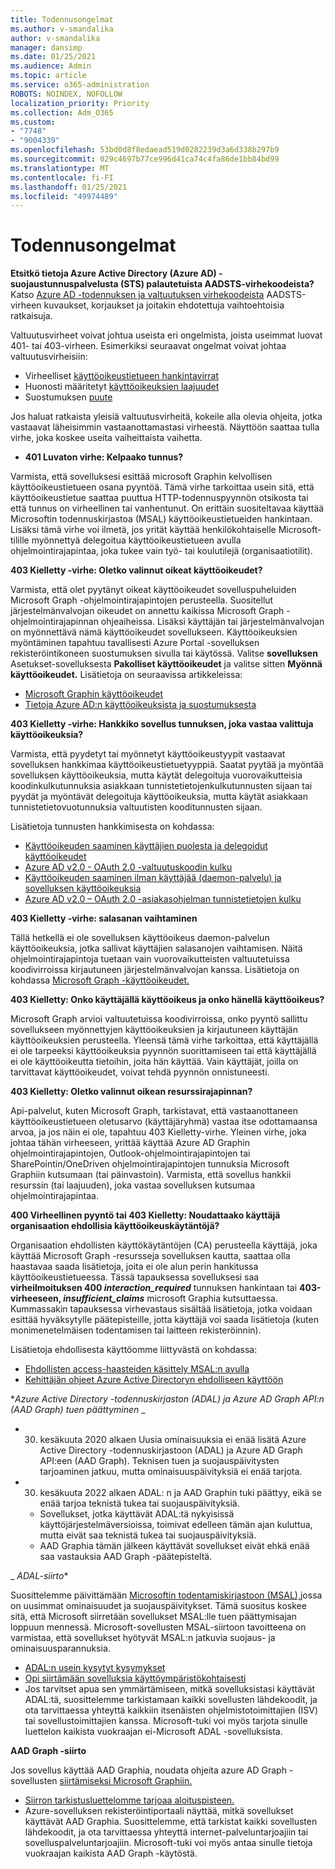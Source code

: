```yaml
---
title: Todennusongelmat
ms.author: v-smandalika
author: v-smandalika
manager: dansimp
ms.date: 01/25/2021
ms.audience: Admin
ms.topic: article
ms.service: o365-administration
ROBOTS: NOINDEX, NOFOLLOW
localization_priority: Priority
ms.collection: Adm_O365
ms.custom:
- "7748"
- "9004339"
ms.openlocfilehash: 53bd0d8f8edaead519d0282239d3a6d338b297b9
ms.sourcegitcommit: 029c4697b77ce996d41ca74c4fa86de1bb84bd99
ms.translationtype: MT
ms.contentlocale: fi-FI
ms.lasthandoff: 01/25/2021
ms.locfileid: "49974489"
---
```

# <a name="authentication-issues"></a>Todennusongelmat

**Etsitkö tietoja Azure Active Directory (Azure AD) -suojaustunnuspalvelusta (STS) palautetuista AADSTS-virhekoodeista?** Katso [Azure AD -todennuksen ja valtuutuksen virhekoodeista](https://docs.microsoft.com/azure/active-directory/develop/reference-aadsts-error-codes) AADSTS-virheen kuvaukset, korjaukset ja joitakin ehdotettuja vaihtoehtoisia ratkaisuja.

Valtuutusvirheet voivat johtua useista eri ongelmista, joista useimmat luovat 401- tai 403-virheen. Esimerkiksi seuraavat ongelmat voivat johtaa valtuutusvirheisiin:

- Virheelliset [käyttöoikeustietueen hankintavirrat](https://docs.microsoft.com/azure/active-directory/develop/authentication-vs-authorization) 
- Huonosti määritetyt [käyttöoikeuksien laajuudet](https://docs.microsoft.com/azure/active-directory/develop/v2-permissions-and-consent) 
- Suostumuksen [puute](https://docs.microsoft.com/azure/active-directory/develop/howto-convert-app-to-be-multi-tenant#understanding-user-and-admin-consent)

Jos haluat ratkaista yleisiä valtuutusvirheitä, kokeile alla olevia ohjeita, jotka vastaavat läheisimmin vastaanottamastasi virheestä. Näyttöön saattaa tulla virhe, joka koskee useita vaiheittaista vaihetta.

- **401 Luvaton virhe: Kelpaako tunnus?**

Varmista, että sovelluksesi esittää microsoft Graphin kelvollisen käyttöoikeustietueen osana pyyntöä. Tämä virhe tarkoittaa usein sitä, että käyttöoikeustietue saattaa puuttua HTTP-todennuspyynnön otsikosta tai että tunnus on virheellinen tai vanhentunut. On erittäin suositeltavaa käyttää Microsoftin todennuskirjastoa (MSAL) käyttöoikeustietueiden hankintaan. Lisäksi tämä virhe voi ilmetä, jos yrität käyttää henkilökohtaiselle Microsoft-tilille myönnettyä delegoitua käyttöoikeustietueen avulla ohjelmointirajapintaa, joka tukee vain työ- tai koulutilejä (organisaatiotilit).

**403 Kielletty -virhe: Oletko valinnut oikeat käyttöoikeudet?**

Varmista, että olet pyytänyt oikeat käyttöoikeudet sovelluspuheluiden Microsoft Graph -ohjelmointirajapintojen perusteella. Suositellut järjestelmänvalvojan oikeudet on annettu kaikissa Microsoft Graph -ohjelmointirajapinnan ohjeaiheissa. Lisäksi käyttäjän tai järjestelmänvalvojan on myönnettävä nämä käyttöoikeudet sovellukseen. Käyttöoikeuksien myöntäminen tapahtuu tavallisesti Azure Portal -sovelluksen rekisteröintikoneen suostumuksen sivulla tai käytössä. Valitse **sovelluksen** Asetukset-sovelluksesta **Pakolliset käyttöoikeudet** ja valitse sitten **Myönnä käyttöoikeudet.** Lisätietoja on seuraavissa artikkeleissa:

- [Microsoft Graphin käyttöoikeudet](https://docs.microsoft.com/graph/permissions-reference) 
- [Tietoja Azure AD:n käyttöoikeuksista ja suostumuksesta](https://docs.microsoft.com/azure/active-directory/develop/v2-permissions-and-consent)

**403 Kielletty -virhe: Hankkiko sovellus tunnuksen, joka vastaa valittuja käyttöoikeuksia?**

Varmista, että pyydetyt tai myönnetyt käyttöoikeustyypit vastaavat sovelluksen hankkimaa käyttöoikeustietuetyyppiä. Saatat pyytää ja myöntää sovelluksen käyttöoikeuksia, mutta käytät delegoituja vuorovaikutteisia koodinkulkutunnuksia asiakkaan tunnistetietojenkulkutunnusten sijaan tai pyydät ja myöntävät delegoituja käyttöoikeuksia, mutta käytät asiakkaan tunnistetietovuotunnuksia valtuutisten kooditunnusten sijaan.

Lisätietoja tunnusten hankkimisesta on kohdassa:

- [Käyttöoikeuden saaminen käyttäjien puolesta ja delegoidut käyttöoikeudet](https://docs.microsoft.com/graph/auth-v2-user) 
- [Azure AD v2.0 - OAuth 2.0 -valtuutuskoodin kulku](https://docs.microsoft.com/azure/active-directory/develop/v2-oauth2-auth-code-flow) 
- [Käyttöoikeuden saaminen ilman käyttäjää (daemon-palvelu) ja sovelluksen käyttöoikeuksia](https://docs.microsoft.com/graph/auth-v2-service) 
- [Azure AD v2.0 – OAuth 2.0 -asiakasohjelman tunnistetietojen kulku](https://docs.microsoft.com/azure/active-directory/develop/v2-oauth2-client-creds-grant-flow)

**403 Kielletty -virhe: salasanan vaihtaminen**

Tällä hetkellä ei ole sovelluksen käyttöoikeus daemon-palvelun käyttöoikeuksia, jotka sallivat käyttäjien salasanojen vaihtamisen. Näitä ohjelmointirajapintoja tuetaan vain vuorovaikutteisten valtuutetuissa koodivirroissa kirjautuneen järjestelmänvalvojan kanssa. Lisätietoja on kohdassa [Microsoft Graph -käyttöoikeudet.](https://docs.microsoft.com/graph/permissions-reference)

**403 Kielletty: Onko käyttäjällä käyttöoikeus ja onko hänellä käyttöoikeus?**

Microsoft Graph arvioi valtuutetuissa koodivirroissa, onko pyyntö sallittu sovellukseen myönnettyjen käyttöoikeuksien ja kirjautuneen käyttäjän käyttöoikeuksien perusteella. Yleensä tämä virhe tarkoittaa, että käyttäjällä ei ole  tarpeeksi käyttöoikeuksia pyynnön suorittamiseen tai että käyttäjällä ei ole käyttöoikeutta tietoihin, joita hän käyttää. Vain käyttäjät, joilla on tarvittavat käyttöoikeudet, voivat tehdä pyynnön onnistuneesti.

**403 Kielletty: Oletko valinnut oikean resurssirajapinnan?**

Api-palvelut, kuten Microsoft  Graph, tarkistavat, että vastaanottaneen käyttöoikeustietueen oletusarvo (käyttäjäryhmä) vastaa itse odottamaansa arvoa, ja jos näin ei ole, tapahtuu 403 Kielletty-virhe. Yleinen virhe, joka johtaa tähän virheeseen, yrittää käyttää Azure AD Graphin ohjelmointirajapintojen, Outlook-ohjelmointirajapintojen tai SharePointin/OneDriven ohjelmointirajapintojen tunnuksia Microsoft Graphiin kutsumaan (tai päinvastoin). Varmista, että sovellus hankkii resurssin (tai laajuuden), joka vastaa sovelluksen kutsumaa ohjelmointirajapintaa.

**400 Virheellinen pyyntö tai 403 Kielletty: Noudattaako käyttäjä organisaation ehdollisia käyttöoikeuskäytäntöjä?**

Organisaation ehdollisten käyttökäytäntöjen (CA) perusteella käyttäjä, joka käyttää Microsoft Graph -resursseja sovelluksen kautta, saattaa olla haastavaa saada lisätietoja, joita ei ole alun perin hankitussa käyttöoikeustietueessa. Tässä tapauksessa sovelluksesi saa **virheilmoituksen 400 *interaction_required*** tunnuksen hankintaan tai **403-virheeseen, *insufficient_claims*** microsoft Graphia kutsuttaessa. Kummassakin tapauksessa virhevastaus sisältää lisätietoja, jotka voidaan esittää hyväksytylle päätepisteille, jotta käyttäjä voi saada lisätietoja (kuten monimenetelmäisen todentamisen tai laitteen rekisteröinnin).

Lisätietoja ehdollisesta käyttöomme liittyvästä on kohdassa:

- [Ehdollisten access-haasteiden käsittely MSAL:n avulla](https://docs.microsoft.com/azure/active-directory/develop/msal-error-handling-dotnet#conditional-access-and-claims-challenges) 
- [Kehittäjän ohjeet Azure Active Directoryn ehdolliseen käyttöön](https://docs.microsoft.com/azure/active-directory/develop/v2-conditional-access-dev-guide)

**_Azure Active Directory -todennuskirjaston (ADAL) ja Azure AD Graph API:n (AAD Graph) tuen päättyminen_* _

- 30. kesäkuuta 2020 alkaen Uusia ominaisuuksia ei enää lisätä Azure Active Directory -todennuskirjastoon (ADAL) ja Azure AD Graph API:een (AAD Graph). Teknisen tuen ja suojauspäivitysten tarjoaminen jatkuu, mutta ominaisuuspäivityksiä ei enää tarjota.
- 30. kesäkuuta 2022 alkaen ADAL: n ja AAD Graphin tuki päättyy, eikä se enää tarjoa teknistä tukea tai suojauspäivityksiä.
    - Sovellukset, jotka käyttävät ADAL:tä nykyisissä käyttöjärjestelmäversioissa, toimivat edelleen tämän ajan kuluttua, mutta eivät saa teknistä tukea tai suojauspäivityksiä.
    - AAD Graphia tämän jälkeen käyttävät sovellukset eivät ehkä enää saa vastauksia AAD Graph -päätepisteltä.

_ *ADAL-siirto**

Suosittelemme päivittämään [Microsoftin todentamiskirjastoon (MSAL),](https://docs.microsoft.com/azure/active-directory/develop/v2-overview)jossa on uusimmat ominaisuudet ja suojauspäivitykset. Tämä suositus koskee sitä, että Microsoft siirretään sovellukset MSAL:lle tuen päättymisajan loppuun mennessä. Microsoft-sovellusten MSAL-siirtoon tavoitteena on varmistaa, että sovellukset hyötyvät MSAL:n jatkuvia suojaus- ja ominaisuusparannuksia.

- [ADAL:n usein kysytyt kysymykset](https://docs.microsoft.com/azure/active-directory/develop/msal-migration#frequently-asked-questions-faq) 
- [Opi siirtämään sovelluksia käyttöympäristökohtaisesti](https://docs.microsoft.com/azure/active-directory/develop/msal-migration#frequently-asked-questions-faq) 
- Jos tarvitset apua sen ymmärtämiseen, mitkä sovelluksistasi käyttävät ADAL:tä, suosittelemme tarkistamaan kaikki sovellusten lähdekoodit, ja ota tarvittaessa yhteyttä kaikkiin itsenäisten ohjelmistotoimittajien (ISV) tai sovellustoimittajien kanssa. Microsoft-tuki voi myös tarjota sinulle luettelon kaikista vuokraajan ei-Microsoft ADAL -sovelluksista.

**AAD Graph -siirto**

Jos sovellus käyttää AAD Graphia, noudata ohjeita azure AD Graph -sovellusten [siirtämiseksi Microsoft Graphiin.](https://docs.microsoft.com/graph/migrate-azure-ad-graph-planning-checklist?view=graph-rest-1.0&preserve-view=true)

- [Siirron tarkistusluettelomme tarjoaa aloituspisteen.](https://docs.microsoft.com/graph/migrate-azure-ad-graph-planning-checklist) 
- Azure-sovelluksen rekisteröintiportaali näyttää, mitkä sovellukset käyttävät AAD Graphia. Suosittelemme, että tarkistat kaikki sovellusten lähdekoodit, ja ota tarvittaessa yhteyttä internet-palveluntarjoajiin tai sovelluspalveluntarjoajiin. Microsoft-tuki voi myös antaa sinulle tietoja vuokraajan kaikista AAD Graph -käytöstä.

 










